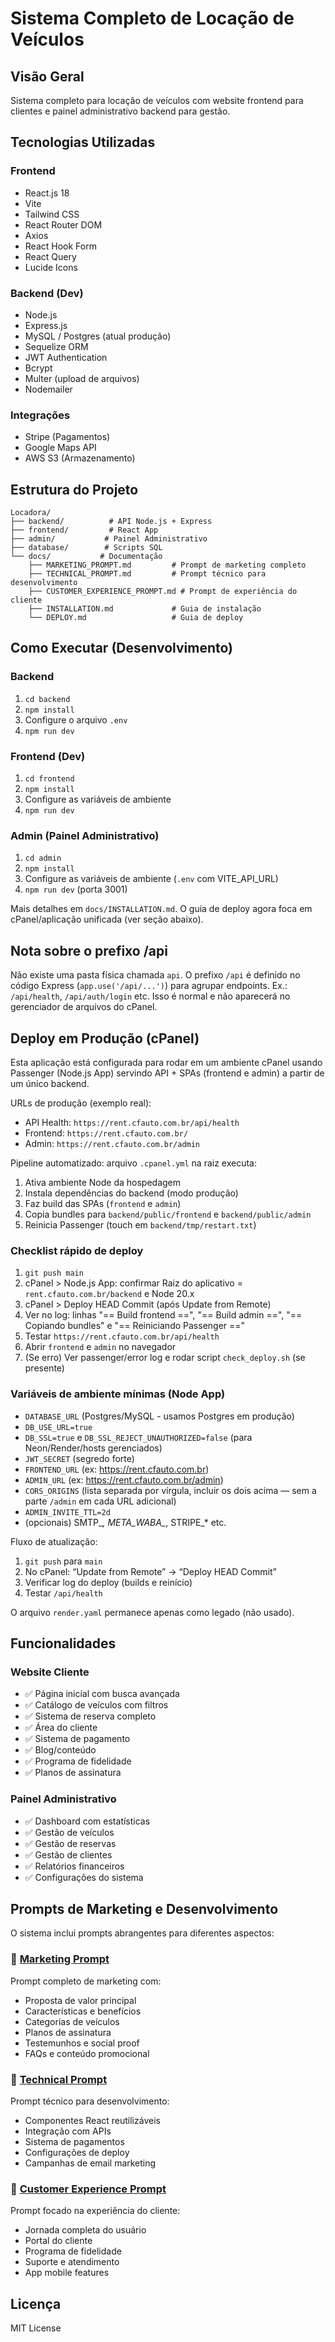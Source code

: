 # Sistema Completo de Locação de Veículos

## Visão Geral

Sistema completo para locação de veículos com website frontend para clientes e painel administrativo backend para gestão.

## Tecnologias Utilizadas

### Frontend

- React.js 18
- Vite
- Tailwind CSS
- React Router DOM
- Axios
- React Hook Form
- React Query
- Lucide Icons

### Backend (Dev)

- Node.js
- Express.js
- MySQL / Postgres (atual produção)
- Sequelize ORM
- JWT Authentication
- Bcrypt
- Multer (upload de arquivos)
- Nodemailer

### Integrações

- Stripe (Pagamentos)
- Google Maps API
- AWS S3 (Armazenamento)

## Estrutura do Projeto

```text
Locadora/
├── backend/          # API Node.js + Express
├── frontend/         # React App
├── admin/           # Painel Administrativo
├── database/        # Scripts SQL
└── docs/           # Documentação
    ├── MARKETING_PROMPT.md         # Prompt de marketing completo
    ├── TECHNICAL_PROMPT.md         # Prompt técnico para desenvolvimento
    ├── CUSTOMER_EXPERIENCE_PROMPT.md # Prompt de experiência do cliente
    ├── INSTALLATION.md             # Guia de instalação
    └── DEPLOY.md                   # Guia de deploy
```

## Como Executar (Desenvolvimento)

### Backend

1. `cd backend`
2. `npm install`
3. Configure o arquivo `.env`
4. `npm run dev`

### Frontend (Dev)

1. `cd frontend`
2. `npm install`
3. Configure as variáveis de ambiente
4. `npm run dev`

### Admin (Painel Administrativo)

1. `cd admin`
2. `npm install`
3. Configure as variáveis de ambiente (`.env` com VITE_API_URL)
4. `npm run dev` (porta 3001)

Mais detalhes em `docs/INSTALLATION.md`. O guia de deploy agora foca em cPanel/aplicação unificada (ver seção abaixo).

## Nota sobre o prefixo /api

Não existe uma pasta física chamada `api`. O prefixo `/api` é definido no código Express (`app.use('/api/...')`) para agrupar endpoints. Ex.: `/api/health`, `/api/auth/login` etc. Isso é normal e não aparecerá no gerenciador de arquivos do cPanel.

## Deploy em Produção (cPanel)

Esta aplicação está configurada para rodar em um ambiente cPanel usando Passenger (Node.js App) servindo API + SPAs (frontend e admin) a partir de um único backend.

URLs de produção (exemplo real):

- API Health: `https://rent.cfauto.com.br/api/health`
- Frontend: `https://rent.cfauto.com.br/`
- Admin: `https://rent.cfauto.com.br/admin`

Pipeline automatizado: arquivo `.cpanel.yml` na raiz executa:

1. Ativa ambiente Node da hospedagem
2. Instala dependências do backend (modo produção)
3. Faz build das SPAs (`frontend` e `admin`)
4. Copia bundles para `backend/public/frontend` e `backend/public/admin`
5. Reinicia Passenger (touch em `backend/tmp/restart.txt`)

### Checklist rápido de deploy

1. `git push main`
2. cPanel > Node.js App: confirmar Raiz do aplicativo = `rent.cfauto.com.br/backend` e Node 20.x
3. cPanel > Deploy HEAD Commit (após Update from Remote)
4. Ver no log: linhas "== Build frontend ==", "== Build admin ==", "== Copiando bundles" e "== Reiniciando Passenger =="
5. Testar `https://rent.cfauto.com.br/api/health`
6. Abrir `frontend` e `admin` no navegador
7. (Se erro) Ver passenger/error log e rodar script `check_deploy.sh` (se presente)

### Variáveis de ambiente mínimas (Node App)

- `DATABASE_URL` (Postgres/MySQL - usamos Postgres em produção)
- `DB_USE_URL=true`
- `DB_SSL=true` e `DB_SSL_REJECT_UNAUTHORIZED=false` (para Neon/Render/hosts gerenciados)
- `JWT_SECRET` (segredo forte)
- `FRONTEND_URL` (ex: <https://rent.cfauto.com.br>)
- `ADMIN_URL` (ex: <https://rent.cfauto.com.br/admin>)
- `CORS_ORIGINS` (lista separada por vírgula, incluir os dois acima — sem a parte `/admin` em cada URL adicional)
- `ADMIN_INVITE_TTL=2d`
- (opcionais) SMTP_*, META_WABA_*, STRIPE_* etc.

Fluxo de atualização:

1. `git push` para `main`
2. No cPanel: “Update from Remote” → “Deploy HEAD Commit”
3. Verificar log do deploy (builds e reinício)
4. Testar `/api/health`

O arquivo `render.yaml` permanece apenas como legado (não usado).

## Funcionalidades

### Website Cliente

- ✅ Página inicial com busca avançada
- ✅ Catálogo de veículos com filtros
- ✅ Sistema de reserva completo
- ✅ Área do cliente
- ✅ Sistema de pagamento
- ✅ Blog/conteúdo
- ✅ Programa de fidelidade
- ✅ Planos de assinatura

### Painel Administrativo

- ✅ Dashboard com estatísticas
- ✅ Gestão de veículos
- ✅ Gestão de reservas
- ✅ Gestão de clientes
- ✅ Relatórios financeiros
- ✅ Configurações do sistema

## Prompts de Marketing e Desenvolvimento

O sistema inclui prompts abrangentes para diferentes aspectos:

### 📝 [Marketing Prompt](docs/MARKETING_PROMPT.md)
Prompt completo de marketing com:
- Proposta de valor principal
- Características e benefícios
- Categorias de veículos
- Planos de assinatura
- Testemunhos e social proof
- FAQs e conteúdo promocional

### 🔧 [Technical Prompt](docs/TECHNICAL_PROMPT.md)
Prompt técnico para desenvolvimento:
- Componentes React reutilizáveis
- Integração com APIs
- Sistema de pagamentos
- Configurações de deploy
- Campanhas de email marketing

### 👤 [Customer Experience Prompt](docs/CUSTOMER_EXPERIENCE_PROMPT.md)
Prompt focado na experiência do cliente:
- Jornada completa do usuário
- Portal do cliente
- Programa de fidelidade
- Suporte e atendimento
- App mobile features

## Licença

MIT License
